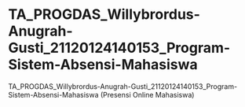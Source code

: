 # TA_PROGDAS_Willybrordus-Anugrah-Gusti_21120124140153_Program-Sistem-Absensi-Mahasiswa
TA_PROGDAS_Willybrordus-Anugrah-Gusti_21120124140153_Program-Sistem-Absensi-Mahasiswa (Presensi Online Mahasiswa)

